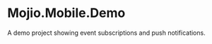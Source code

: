 Mojio.Mobile.Demo
==================

A demo project showing event subscriptions and push notifications.
